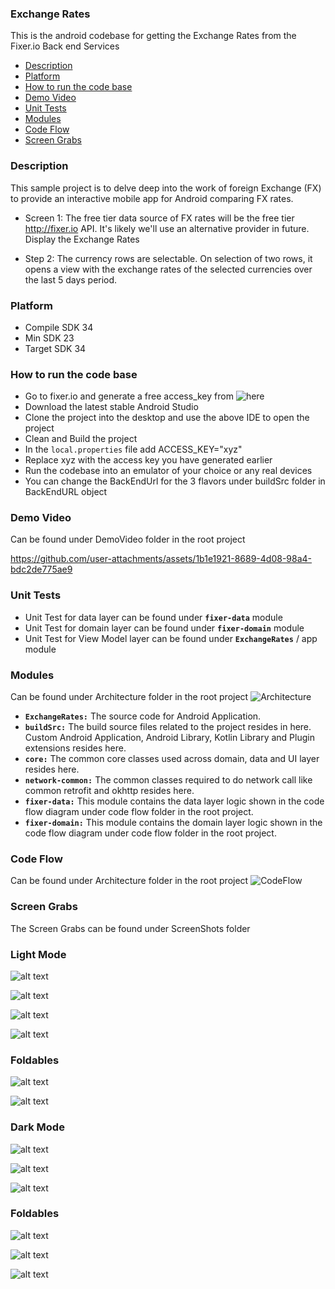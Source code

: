 ### Exchange Rates

This is the android codebase for getting the Exchange Rates from the Fixer.io Back end Services

- [Description](#description)
- [Platform](#platform)
- [How to run the code base](#how-to-run-the-code-base)
- [Demo Video](#demo-video)
- [Unit Tests](#unit-tests)
- [Modules](#modules)
- [Code Flow](#code-flow)
- [Screen Grabs](#screen-grabs)


### Description
This sample project is to delve deep into the work of foreign Exchange (FX) to provide an interactive mobile app for Android comparing FX rates.

- Screen 1:
  The free tier data source of FX rates will be the free tier http://fixer.io
  API. It's likely we'll use an alternative provider in future. Display the Exchange Rates

- Step 2:
  The currency rows are selectable. On selection of two rows, it opens a view with the exchange
  rates of the selected currencies over the last 5 days period.


### Platform

- Compile SDK 34
- Min SDK 23
- Target SDK 34

### How to run the code base

- Go to fixer.io and generate a free access_key from ![here](https://fixer.io/dashboard)
- Download the latest stable Android Studio
- Clone the project into the desktop and use the above IDE to open the project
- Clean and Build the project
- In the `local.properties` file add ACCESS_KEY="xyz"
- Replace xyz with the access key you have generated earlier
- Run the codebase into an emulator of your choice or any real devices
- You can change the BackEndUrl for the 3 flavors under buildSrc folder in BackEndURL object

### Demo Video
Can be found under DemoVideo folder in the root project

https://github.com/user-attachments/assets/1b1e1921-8689-4d08-98a4-bdc2de775ae9

### Unit Tests

- Unit Test for data layer can be found under **`fixer-data`** module
- Unit Test for domain layer can be found under **`fixer-domain`** module
- Unit Test for View Model layer can be found under **`ExchangeRates`** / app module

### Modules

Can be found under Architecture folder in the root project
![Architecture](https://github.com/GeorgePeterPandian/ExchangeRates/blob/main/Architecture/ModulesOverview.png)

- **`ExchangeRates:`** The source code for Android Application.
- **`buildSrc:`** The build source files related to the project resides in here. Custom Android
  Application, Android Library, Kotlin Library and Plugin extensions resides here.
- **`core:`** The common core classes used across domain, data and UI layer resides here.
- **`network-common:`** The common classes required to do network call like common retrofit and
  okhttp resides here.
- **`fixer-data:`** This module contains the data layer logic shown in the code flow diagram under
  code flow folder in the root project.
- **`fixer-domain:`** This module contains the domain layer logic shown in the code flow diagram
  under code flow folder in the root project.


### Code Flow

Can be found under Architecture folder in the root project
![CodeFlow](https://github.com/GeorgePeterPandian/ExchangeRates/blob/main/Architecture/CodeFlow.png)


### Screen Grabs

The Screen Grabs can be found under ScreenShots folder

###  Light Mode


![alt text](https://github.com/GeorgePeterPandian/ExchangeRates/blob/main/ScreenShots/Light/Screenshot_20240907-172237.png)

![alt text](https://github.com/GeorgePeterPandian/ExchangeRates/blob/main/ScreenShots/Light/Screenshot_20240907-172241.png)

![alt text](https://github.com/GeorgePeterPandian/ExchangeRates/blob/main/ScreenShots/Light/Screenshot_20240907-172245.png)

![alt text](https://github.com/GeorgePeterPandian/ExchangeRates/blob/main/ScreenShots/Light/Screenshot_20240907-172249.png)


###  Foldables

![alt text](https://github.com/GeorgePeterPandian/ExchangeRates/blob/main/ScreenShots/Light/Screenshot_20240907-172302.png)

![alt text](https://github.com/GeorgePeterPandian/ExchangeRates/blob/main/ScreenShots/Light/Screenshot_20240907-172309.png)


### Dark Mode


![alt text](https://github.com/GeorgePeterPandian/ExchangeRates/blob/main/ScreenShots/Dark/Screenshot_20240907-172147.png)


![alt text](https://github.com/GeorgePeterPandian/ExchangeRates/blob/main/ScreenShots/Dark/Screenshot_20240907-172213.png)


![alt text](https://github.com/GeorgePeterPandian/ExchangeRates/blob/main/ScreenShots/Dark/Screenshot_20240907-172218.png)


### Foldables

![alt text](https://github.com/GeorgePeterPandian/ExchangeRates/blob/main/ScreenShots/Dark/Screenshot_20240907-172336.png)


![alt text](https://github.com/GeorgePeterPandian/ExchangeRates/blob/main/ScreenShots/Dark/Screenshot_20240907-172342.png)


![alt text](https://github.com/GeorgePeterPandian/ExchangeRates/blob/main/ScreenShots/Dark/Screenshot_20240907-172346.png)

